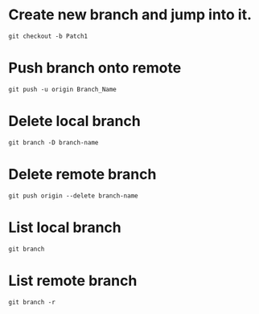 # Create new branch and jump into it.
`git checkout -b Patch1`
# Push branch onto remote
`git push -u origin Branch_Name`
# Delete local branch
`git branch -D branch-name`
# Delete remote branch
`git push origin --delete branch-name`
# List local branch
`git branch`
# List remote branch
`git branch -r`